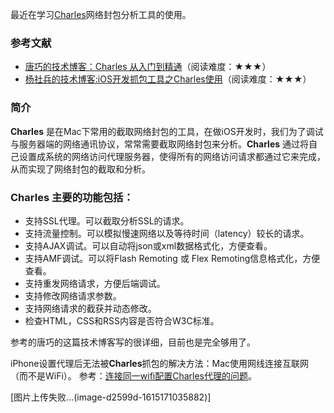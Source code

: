 最近在学习[Charles](https://www.charlesproxy.com)网络封包分析工具的使用。
### 参考文献
* [唐巧的技术博客：Charles 从入门到精通](http://blog.devtang.com/2015/11/13/charles-introduction/)（阅读难度：★★★）
* [杨社兵的技术博客:iOS开发抓包工具之Charles使用](http://www.yangshebing.com/2016/11/13/iOS开发抓包工具之Charles使用/)（阅读难度：★★★）

### 简介
**Charles** 是在Mac下常用的截取网络封包的工具，在做iOS开发时，我们为了调试与服务器端的网络通讯协议，常常需要截取网络封包来分析。**Charles** 通过将自己设置成系统的网络访问代理服务器，使得所有的网络访问请求都通过它来完成，从而实现了网络封包的截取和分析。

### **Charles** 主要的功能包括：

* 支持SSL代理。可以截取分析SSL的请求。
* 支持流量控制。可以模拟慢速网络以及等待时间（latency）较长的请求。
* 支持AJAX调试。可以自动将json或xml数据格式化，方便查看。
* 支持AMF调试。可以将Flash Remoting 或 Flex Remoting信息格式化，方便查看。
* 支持重发网络请求，方便后端调试。
* 支持修改网络请求参数。
* 支持网络请求的截获并动态修改。
* 检查HTML，CSS和RSS内容是否符合W3C标准。

参考的唐巧的这篇技术博客写的很详细，目前也是完全够用了。   

iPhone设置代理后无法被**Charles**抓包的解决方法：Mac使用网线连接互联网（而不是WiFi）。
参考：[连接同一wifi配置Charles代理的问题](http://mrljdx.com/2016/06/16/连接同一wifi配置Charles代理的问题/?utm_source=tuicool&utm_medium=referral)。

[图片上传失败...(image-d2599d-1615171035882)]
